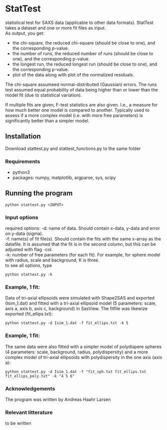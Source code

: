 # StatTest
statistical test for SAXS data (applicable to other data formats). StatTest takes a dataset and one or more fit files as input.    
As output, you get:
- the chi-square, the reduced chi-square (should be close to one), and the corresponding p-value.    
- the number of runs, the reduced number of runs (should be close to one), and the corresponding p-value.
- the longest run, the reduced longest run (should be close to one), and the corresponding p-value.
- plot of the data along with plot of the normalized residuals.

The chi-square assumeed normal-distributed (Gaussian) errors. The runs test assumed equal probability of data being higher than or lower than the model fit (due to statistical variation).   

If multiple fits are given, F-test statistics are also given. I.e., a measure for how much better one model is compared to another. Typically used to assess if a more complex model (i.e. with more free parameters) is significantly better than a simpler model.

## Installation
Download stattest.py and stattest_functions.py to the same folder

### Requirements
- python3
- packages: numpy, matplotlib, argparse, sys, scipy

## Running the program

```
python stattest.py <INPUT>
```

### Input options
required options:
-d: name of data. Should contain x-data, y-data and error on y-data (sigma).    
-f: name(s) of fit file(s). Should contain the fits with the same x-array as the datafile. It is assumed that the fit is in the second column, but this can be adjusted with flag -col.    
-k: number of free parameters (for each fit). For example, for sphere model with radius, scale and background, K is three.    
to see all options, type
```
python stattest.py -h
```

### Example, 1 fit: 
Data of tri-axial ellipsoids were simulated with Shape2SAS and exported (Isim_1.dat) and fitted with a tri-axial ellipsoid model (5 parameters: scale, axis a, axis b, axis c, background) in SasView. The fitfile was likewize exported (fit_ellips.txt):    
```
python stattest.py -d Isim_1.dat -f fit_ellips.txt -k 5
```

### Example, 1 fit: 
The same data were also fitted with a simpler model of polydispere spheres (4 parameters: scale, background, radius, polydispersity) and a more complex model of tri-axial ellipsoids with polydispersity in the one axis (axis a):    
```
python stattest.py -d Isim_1.dat -f "fit_sph.txt fit_ellips.txt fit_ellips_poly.txt" -k "4 5 6"
```

### Acknowledgements
The program was written by Andreas Haahr Larsen    

### Relevant litterature
to be written
